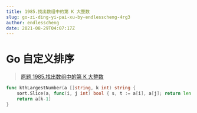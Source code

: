 ```yaml
---
title: 1985.找出数组中的第 K 大整数
slug: go-zi-ding-yi-pai-xu-by-endlesscheng-4rg3
author: endlesscheng
date: 2021-08-29T04:07:17Z
---
```

# Go 自定义排序
 
> [原题 1985.找出数组中的第 K 大整数](https://leetcode.cn/problems/find-the-kth-largest-integer-in-the-array)
```go
func kthLargestNumber(a []string, k int) string {
    sort.Slice(a, func(i, j int) bool { s, t := a[i], a[j]; return len(s) > len(t) || len(s) == len(t) && s > t })
    return a[k-1]
}
```
